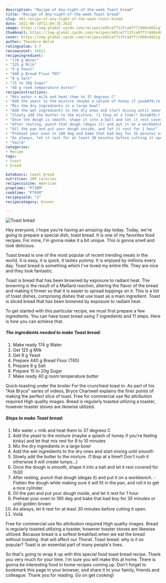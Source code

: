 ```yaml
---
description: "Recipe of Any-night-of-the-week Toast bread"
title: "Recipe of Any-night-of-the-week Toast bread"
slug: 481-recipe-of-any-night-of-the-week-toast-bread
date: 2021-06-10T11:04:35.263Z
image: https://img-global.cpcdn.com/recipes/e85cef713fca07f7/680x482cq70/toast-bread-recipe-main-photo.jpg
thumbnail: https://img-global.cpcdn.com/recipes/e85cef713fca07f7/680x482cq70/toast-bread-recipe-main-photo.jpg
cover: https://img-global.cpcdn.com/recipes/e85cef713fca07f7/680x482cq70/toast-bread-recipe-main-photo.jpg
author: Theodore Walsh
ratingvalue: 4.7
reviewcount: 34611
recipeingredient:
- "174 g Water"
- "125 g Milk"
- "9 g Yeast"
- "440 g Bread Flour T65"
- "8 g Salt"
- "15 to 20g Sugar"
- "40 g room temperature butter"
recipeinstructions:
- "Mix water + milk and heat them to 37 degrees C"
- "Add the yeast to the mixture (maybe a splash of honey if you&#39;re feeling kinky) and let that mix rest for 8 to 10 minutes"
- "Mix the dry ingredients in a large bowl"
- "Add the wet ingredients to the dry ones and start mixing until smooth"
- "Slowly add the butter to the mixture. (1 tbsp at a time!! Don&#39;t rush it otherwise it will create lumps...)"
- "Once the dough is smooth, shape it into a ball and let it rest covered for 1h30"
- "After resting, punch that dough (degas it) and put it on a workbench.  Flatten the dough while making sure it will fit in the pan, and roll it to get a nice cylinder."
- "Oil the pan and put your dough inside, and let it rest for 1 hour"
- "Preheat your oven to 180 deg and bake that bad boy for 35 minutes or until golden brown"
- "As always, let it rest for at least 30 minutes before cutting it open."
- "Voilà"
categories:
- Recipe
tags:
- toast
- bread

katakunci: toast bread 
nutrition: 209 calories
recipecuisine: American
preptime: "PT10M"
cooktime: "PT45M"
recipeyield: "3"
recipecategory: Dinner

---
```



![Toast bread](https://img-global.cpcdn.com/recipes/e85cef713fca07f7/680x482cq70/toast-bread-recipe-main-photo.jpg)

Hey everyone, I hope you're having an amazing day today. Today, we're going to prepare a special dish, toast bread. It is one of my favorites food recipes. For mine, I'm gonna make it a bit unique. This is gonna smell and look delicious.

Toast bread is one of the most popular of recent trending meals in the world. It is easy, it is quick, it tastes yummy. It is enjoyed by millions every day. Toast bread is something which I've loved my entire life. They are nice and they look fantastic.

Toast is bread that has been browned by exposure to radiant heat. The browning is the result of a Maillard reaction, altering the flavor of the bread and making it firmer so that it is easier to spread toppings on it. This is a list of toast dishes, comprising dishes that use toast as a main ingredient. Toast is sliced bread that has been browned by exposure to radiant heat.


To get started with this particular recipe, we must first prepare a few ingredients. You can have toast bread using 7 ingredients and 11 steps. Here is how you can achieve that.

<!--inarticleads1-->

##### The ingredients needed to make Toast bread:

1. Make ready 174 g Water
1. Get 125 g Milk
1. Get 9 g Yeast
1. Prepare 440 g Bread Flour (T65)
1. Prepare 8 g Salt
1. Prepare 15 to 20g Sugar
1. Make ready 40 g room temperature butter


Quick-toasting under the broiler For the crunchiest toast in. As part of his &#34;Ask Bryce&#34; series of videos, Bryce Chartwell explains the finer points of making the perfect slice of toast. Free for commercial use No attribution required High quality images. Bread is regularly toasted utilizing a toaster, however toaster stoves are likewise utilized. 

<!--inarticleads2-->

##### Steps to make Toast bread:

1. Mix water + milk and heat them to 37 degrees C
1. Add the yeast to the mixture (maybe a splash of honey if you&#39;re feeling kinky) and let that mix rest for 8 to 10 minutes
1. Mix the dry ingredients in a large bowl
1. Add the wet ingredients to the dry ones and start mixing until smooth
1. Slowly add the butter to the mixture. (1 tbsp at a time!! Don&#39;t rush it otherwise it will create lumps...)
1. Once the dough is smooth, shape it into a ball and let it rest covered for 1h30
1. After resting, punch that dough (degas it) and put it on a workbench.  - Flatten the dough while making sure it will fit in the pan, and roll it to get a nice cylinder.
1. Oil the pan and put your dough inside, and let it rest for 1 hour
1. Preheat your oven to 180 deg and bake that bad boy for 35 minutes or until golden brown
1. As always, let it rest for at least 30 minutes before cutting it open.
1. Voilà


Free for commercial use No attribution required High quality images. Bread is regularly toasted utilizing a toaster, however toaster stoves are likewise utilized. Because bread is a softest breakfast.when we eat the bread without toasting .that will affect our Thorat. Toast bread: why is it so popular? Toast is an essential part of many people&#39;s lives. 

So that's going to wrap it up with this special food toast bread recipe. Thank you very much for your time. I'm sure you will make this at home. There is gonna be interesting food in home recipes coming up. Don't forget to bookmark this page in your browser, and share it to your family, friends and colleague. Thank you for reading. Go on get cooking!
